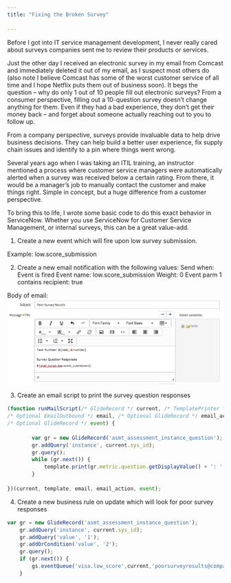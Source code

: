 ```yaml
---
title: "Fixing the Broken Survey"

---
```


Before I got into IT service management development, I never really cared about surveys companies sent me to review their products or services.  

Just the other day I received an electronic survey in my email from Comcast and immediately deleted it out of my email, as I suspect most others do (also note I believe Comcast has some of the worst customer service of all time and I hope Netflix puts them out of business soon).  It begs the question – why do only 1 out of 10 people fill out electronic surveys?  From a consumer perspective, filling out a 10-question survey doesn’t change anything for them.  Even if they had a bad experience, they don’t get their money back – and forget about someone actually reaching out to you to follow up.

From a company perspective, surveys provide invaluable data to help drive business decisions.  They can help build a better user experience, fix supply chain issues and identify to a pin where things went wrong.

Several years ago when I was taking an ITIL training, an instructor mentioned a process where customer service managers were automatically alerted when a survey was received below a certain rating.  From there, it would be a manager’s job to manually contact the customer and make things right.  Simple in concept, but a huge difference from a customer perspective.

To bring this to life, I wrote some basic code to do this exact behavior in ServiceNow.  Whether you use ServiceNow for Customer Service Management, or internal surveys, this can be a great value-add.

1. Create a new event which will fire upon low survey submission.
 
Example: low.score_submission

2. Create a new email notification with the following values:
Send when: Event is fired
Event name: low.score_submission
Weight: 0
Event parm 1 contains recipient: true

Body of email:
<a href="/assets/images/hr portal.png"><img src="/assets/images/Screen Shot 2018-08-24 at 7.36.34 PM.png"></a>

3. Create an email script to print the survey question responses

```javascript
(function runMailScript(/* GlideRecord */ current, /* TemplatePrinter */ template,
/* Optional EmailOutbound */ email, /* Optional GlideRecord */ email_action,
/* Optional GlideRecord */ event) {

		var gr = new GlideRecord('asmt_assessment_instance_question');
		gr.addQuery('instance', current.sys_id);
		gr.query();
		while (gr.next()) {
			template.print(gr.metric.question.getDisplayValue() + ': ' + gr.value.getDisplayValue() + "\n");
		}
		
})(current, template, email, email_action, event);
```

4. Create a new business rule on update which will look for poor survey responses

```javascript
var gr = new GlideRecord('asmt_assessment_instance_question');
	gr.addQuery('instance', current.sys_id);
	gr.addQuery('value', '1');
	gr.addOrCondition('value', '2');
	gr.query();
	if (gr.next()) {
		gs.eventQueue('visa.low_score',current,'poorsurveyresults@company.com',gs.getUserName());
	}
```

